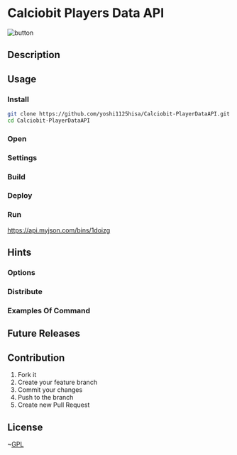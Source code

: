 # Calciobit Players Data API
![button](https://img.shields.io/badge/Version-0.1.0-blue.svg)

## Description

## Usage
### Install
```sh
git clone https://github.com/yoshi1125hisa/Calciobit-PlayerDataAPI.git
cd Calciobit-PlayerDataAPI
```

### Open

### Settings

### Build

### Deploy

### Run
https://api.myjson.com/bins/1doizg

## Hints

### Options

### Distribute

### Examples Of Command

## Future Releases

## Contribution
1. Fork it  
2. Create your feature branch  
3. Commit your changes  
4. Push to the branch  
5. Create new Pull Request

## License
~[GPL](https://img.shields.io/badge/Licence-GPL--3.0-green.svg)


